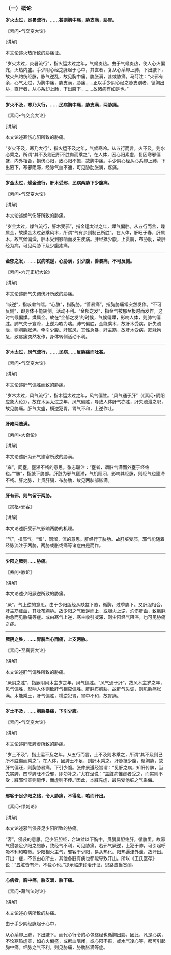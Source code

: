### （一）概论

**岁火太过，炎暑流行，……甚则胸中痛，胁支满，胁胃。**

​《素问•气交变大论》

[讲解]

本文论述火热所致的胁痛证。

“岁火太过，炎暑流行”，指火运太过之年，气候炎热。由于气候炎热，使人心火偏亢，火热内盛。手少阴心经之脉起于心中，其直者，复从心系却上肺，下出腋下，故火热灼伤经脉，脉气逆乱，故见胸中痛，胁胀满，甚或胁痛。马莳注：“火邪有余，心气太过，为胸中痛，胁支满，胁痛……正以手少阴心经之脉支别者，循胸出胁，直行者，从心系却上肺，下出腋下，……故诸病有如是也。”

* * *

**岁火不及，寒乃大行，……民病胸中痛，胁支满，两胁痛。**

​《素问•气交变大论》

[讲解]

本文论述寒伤心阳所致的胁痛。

“岁火不及，寒乃大行”，指火运不及之年，气候寒冷。从五行而言，火不及，则水必乘之，所谓“其不及则己所不胜侮而乘之”。在人体，因心阳素虚，复因寒邪偏盛，内外相合，损伤心阳，致心阳不振，故胸中痛。手少阴心经从心系却上肺，下出腋下。寒邪阻滞，经脉气血不通，可见胁肋胀满，疼痛。

* * *

**岁金太过，燥金流行，肝木受邪，民病两胁下少腹痛。**

​《素问•气交变大论》

[讲解]

本文论述燥气伤肝所致的胁痛。

“岁金太过，燥气流行，肝木受邪”，指金运太过之年，燥气偏胜。从五行而言，燥属金，故燥金太过必乘风木，所谓“气有余则制己所胜”。在人体，肝旺于春，肝属木，故气候偏燥，肝木受到影响而发生疾病。肝经抵少腹，上贯膈，布胁肋，故肝经为病，可见两胁下及少腹疼痛。

* * *

**金郁之发，……民病咳逆，心胁满，引少腹，善暴痛，不可反侧。**

​《素问•六元正纪大论》

[讲解]

本文论述肺气失调伤肝所致的胁痛。

“咳逆”，指咳嗽气喘。“心胁”，指胸胁。“善暴痛”，指胸胁痛常突然发作。“不可反侧”，即身体不能转侧，活动不利。“金郁之发”，指金气被郁至极时而发作，这时气候偏燥。燥属金。故在“金郁之发”的时候，气候偏燥，影响人体，则肺气偏胜。肺气失于宣降，上逆为咳为喘。肺气偏胜，金能乘木，故肝木受病。肝失疏泄，则胸胁胀满，牵引少腹。肝属风，其性急暴，肝主筋，故肝木受病，筋脉拘急，致疼痛突然发作，身体转侧活动不利。

* * *

**岁木太过，风气流行，……民病……反胁痛而吐甚。**

​《素问•气交变大论》

[讲解]

本文论述肝气偏胜而致的胁痛。

“岁木太过，风气流行”，指木运太过之年，风气偏胜。“风气通于肝”（《素问•阴阳应象大论》），故在木运太过之年，风气偏胜，导致人体肝气亦胜，肝失疏泄之职，故见胁痛。肝气太盛，横逆犯胃，胃气不和，上逆作吐。

* * *

**肝雍两胠满。**

​《素问•大奇论》

[讲解]

本文论述肝为邪气壅塞所致的胁满。

“雍”，同壅，壅滞不畅的意思。张志聪注：“壅者，谓脏气满而外壅于经络也。”“胠”，指腋下胁部。肝脏为邪气壅滞，气机阻闭，影响其经脉，则经气也壅滞不畅。肝之脉，上贯肝膈，布胁肋，故见两胠部胀满。

* * *

**肝有邪，则气留于两胁。**

​《灵枢•邪客》

[讲解]

本文论述肝受邪气影晌两胁的机理。

“气”，指邪气。“留”，同溜，流的意思。肝经行于胁肋。故肝脏受邪，邪气能随着经脉流注于两胁，两胁或胀或痛等诸症由是而作。

* * *

**少阳之厥则……胁痛。**

​《素问•厥论》

[讲解]

本文论述少阳厥逆所致的胁痛。

“厥”，气上逆的意思。由于少阳胆经从缺盆下腋，循胸，过季胁下。又肝胆相合，肝主筋藏血，其脉布胸胁。故少阳之气厥逆而上，或胆火上逆，灼伤肝血，致筋脉拘急而见胁痛等症。或由寒气上逆，寒主收引凝滞，则少阳经气阻滞，也可见胁痛之症。

* * *

**厥阴之胜，……胃脘当心而痛，上支两胁。**

​《素问•至真要大论》

[讲解]

本文论述肝气偏胜所致的胁痛。

“厥阴之胜”，指厥阴风木主岁之年，风气偏胜。“风气通于肝”，故风木主岁之年，风气偏胜，影响人体则致肝气相应偏胜。肝脉布胸胁，故肝气失调，则见胁痛胀满。木能乘土，肝气偏胜，横逆犯胃，胃中不和，故胃痛。

* * *

**岁土不及，……胸胁暴痛，下引少腹。**

​《素问•气交变大论》

[讲解]

本文论述肝旺脾虚所致的胁痛。

“岁土不及”，指土运不及之年。从五行而言，土不及则木乘之，所谓“其不及则己所不胜侮而乘之”。在人体，因脾土不足，则肝木乘之。肝脉抵少腹，循胸胁，故肝气偏旺，则胸胁暴痛，下引少腹。张仲景遵经旨谓：“见肝之病，知肝传脾，当先实脾，四季脾旺不受邪，即勿补之。”尤在泾说：“盖脏病惟虚者受之，而实则不受；脏邪惟实则能传，而虚则不传。”因此，本脏先虚，最易受他脏之气乘侮。

* * *

**邪客于足少阳之络，令人胁痛，不得息，咳而汗出。**

​《素问•缪刺论》

[讲解]

本文论述邪气侵袭足少阳所致的胁痛。

“客”，侵袭的意思。足少阳胆经，合缺盆以下胸中，贯膈属胆络肝，循胁里。故邪气侵袭足少阳之络脉，致经气不利，可见胁痛。若邪气厥逆，上犯于肺，可引起呼吸不利和咳嗽。少阳相火主气，邪客于少阳，易从热化。阳热逼津外泄，故汗出。汗出一症，不仅由心所主，其他各脏有病也都能导致汗出。所以《王氏医存》说：“五脏皆有汗，不独心也。”提示临床诊治汗证，思路应当宽阔。

* * *

**心病者，胸中痛，胁支满，胁下痛。**

​《素问•藏气法时论》

[讲解]

本文论述心病所致的胁痛。

由于手少阴经脉起于心中，

从心系却上肺，下出腋下。而代心行令的心包络经也循胸出胁，因此，凡是心病，不论寒热虚实，如心火偏盛，或瘀血阻闭，或心阳不振，或水气凌心等，都可引起胸中痛。经脉之气不利，则见胁痛，胁肋胀满等症。

